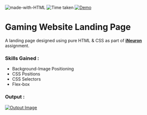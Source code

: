 ![made-with-HTML](https://img.shields.io/badge/Made%20with-HTML%20&%20CSS-orange?style=for-the-badge)
![Time taken](https://img.shields.io/badge/Time%20Taken-03Days-black?style=for-the-badge&logo=Clockify)
[![Demo](https://img.shields.io/badge/See%20Demo-Visit-f4694c?style=for-the-badge&logo=web)](https://vasu-gaming-website-landing-page.netlify.app/)

# Gaming Website Landing Page

A landing page designed using pure HTML & CSS as part of **[iNeuron](https://ineuron.ai/ 'iNeuron')** assignment.

### Skills Gained :

- Background-Image Positioning
- CSS Positions
- CSS Selectors
- Flex-box

### Output :

[![Output Image](./output.png)](https://vasu-gaming-website-landing-page.netlify.app/)
